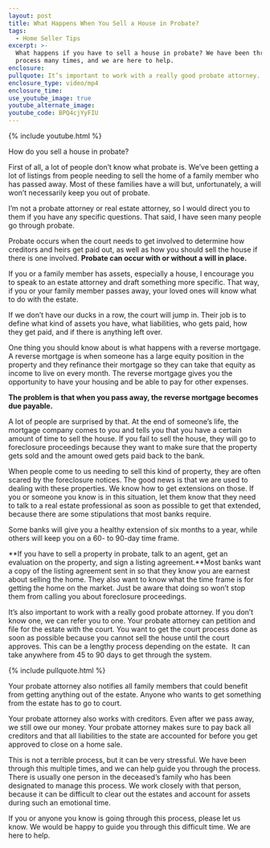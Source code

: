 ```yaml
---
layout: post
title: What Happens When You Sell a House in Probate?
tags:
  - Home Seller Tips
excerpt: >-
  What happens if you have to sell a house in probate? We have been through this
  process many times, and we are here to help.
enclosure:
pullquote: It’s important to work with a really good probate attorney.
enclosure_type: video/mp4
enclosure_time:
use_youtube_image: true
youtube_alternate_image:
youtube_code: BPQ4cjYyFIU
---
```


{% include youtube.html %}

How do you sell a house in probate?

First of all, a lot of people don’t know what probate is. We’ve been getting a lot of listings from people needing to sell the home of a family member who has passed away. Most of these families have a will but, unfortunately, a will won’t necessarily keep you out of probate.

I’m not a probate attorney or real estate attorney, so I would direct you to them if you have any specific questions. That said, I have seen many people go through probate.

Probate occurs when the court needs to get involved to determine how creditors and heirs get paid out, as well as how you should sell the house if there is one involved. **Probate can occur with or without a will in place.**

If you or a family member has assets, especially a house, I encourage you to speak to an estate attorney and draft something more specific. That way, if you or your family member passes away, your loved ones will know what to do with the estate.

If we don’t have our ducks in a row, the court will jump in. Their job is to define what kind of assets you have, what liabilities, who gets paid, how they get paid, and if there is anything left over.

One thing you should know about is what happens with a reverse mortgage. A reverse mortgage is when someone has a large equity position in the property and they refinance their mortgage so they can take that equity as income to live on every month. The reverse mortgage gives you the opportunity to have your housing and be able to pay for other expenses.

**The problem is that when you pass away, the reverse mortgage becomes due payable.**

A lot of people are surprised by that. At the end of someone’s life, the mortgage company comes to you and tells you that you have a certain amount of time to sell the house. If you fail to sell the house, they will go to foreclosure proceedings because they want to make sure that the property gets sold and the amount owed gets paid back to the bank.

When people come to us needing to sell this kind of property, they are often scared by the foreclosure notices. The good news is that we are used to dealing with these properties. We know how to get extensions on those. If you or someone you know is in this situation, let them know that they need to talk to a real estate professional as soon as possible to get that extended, because there are some stipulations that most banks require.

Some banks will give you a healthy extension of six months to a year, while others will keep you on a 60- to 90-day time frame.

**If you have to sell a property in probate, talk to an agent, get an evaluation on the property, and sign a listing agreement.**Most banks want a copy of the listing agreement sent in so that they know you are earnest about selling the home. They also want to know what the time frame is for getting the home on the market. Just be aware that doing so won’t stop them from calling you about foreclosure proceedings.

It’s also important to work with a really good probate attorney. If you don’t know one, we can refer you to one. Your probate attorney can petition and file for the estate with the court. You want to get the court process done as soon as possible because you cannot sell the house until the court approves. This can be a lengthy process depending on the estate.  It can take anywhere from 45 to 90 days to get through the system.

{% include pullquote.html %}

Your probate attorney also notifies all family members that could benefit from getting anything out of the estate. Anyone who wants to get something from the estate has to go to court.

Your probate attorney also works with creditors. Even after we pass away, we still owe our money. Your probate attorney makes sure to pay back all creditors and that all liabilities to the state are accounted for before you get approved to close on a home sale.

This is not a terrible process, but it can be very stressful. We have been through this multiple times, and we can help guide you through the process. There is usually one person in the deceased’s family who has been designated to manage this process. We work closely with that person, because it can be difficult to clear out the estates and account for assets during such an emotional time.

If you or anyone you know is going through this process, please let us know. We would be happy to guide you through this difficult time. We are here to help.